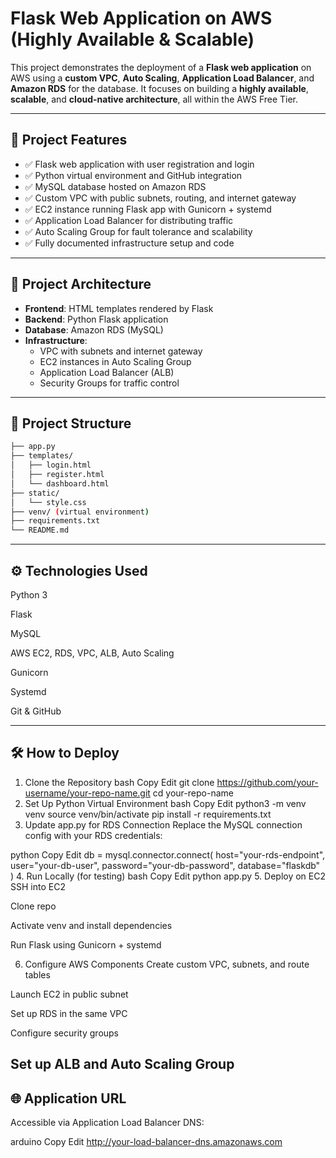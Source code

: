 # Flask Web Application on AWS (Highly Available & Scalable)

This project demonstrates the deployment of a **Flask web application** on AWS using a **custom VPC**, **Auto Scaling**, **Application Load Balancer**, and **Amazon RDS** for the database. It focuses on building a **highly available**, **scalable**, and **cloud-native architecture**, all within the AWS Free Tier.

---

## 🚀 Project Features

- ✅ Flask web application with user registration and login
- ✅ Python virtual environment and GitHub integration
- ✅ MySQL database hosted on Amazon RDS
- ✅ Custom VPC with public subnets, routing, and internet gateway
- ✅ EC2 instance running Flask app with Gunicorn + systemd
- ✅ Application Load Balancer for distributing traffic
- ✅ Auto Scaling Group for fault tolerance and scalability
- ✅ Fully documented infrastructure setup and code

---

## 🧱 Project Architecture

- **Frontend**: HTML templates rendered by Flask
- **Backend**: Python Flask application
- **Database**: Amazon RDS (MySQL)
- **Infrastructure**:
  - VPC with subnets and internet gateway
  - EC2 instances in Auto Scaling Group
  - Application Load Balancer (ALB)
  - Security Groups for traffic control

---

## 📂 Project Structure

```bash
├── app.py
├── templates/
│   ├── login.html
│   ├── register.html
│   └── dashboard.html
├── static/
│   └── style.css
├── venv/ (virtual environment)
├── requirements.txt
└── README.md
```
---

## ⚙️ Technologies Used
Python 3

Flask

MySQL

AWS EC2, RDS, VPC, ALB, Auto Scaling

Gunicorn

Systemd

Git & GitHub

---
## 🛠️ How to Deploy
1. Clone the Repository
bash
Copy
Edit
git clone https://github.com/your-username/your-repo-name.git
cd your-repo-name
2. Set Up Python Virtual Environment
bash
Copy
Edit
python3 -m venv venv
source venv/bin/activate
pip install -r requirements.txt
3. Update app.py for RDS Connection
Replace the MySQL connection config with your RDS credentials:

python
Copy
Edit
db = mysql.connector.connect(
    host="your-rds-endpoint",
    user="your-db-user",
    password="your-db-password",
    database="flaskdb"
)
4. Run Locally (for testing)
bash
Copy
Edit
python app.py
5. Deploy on EC2
SSH into EC2

Clone repo

Activate venv and install dependencies

Run Flask using Gunicorn + systemd

6. Configure AWS Components
Create custom VPC, subnets, and route tables

Launch EC2 in public subnet

Set up RDS in the same VPC

Configure security groups

Set up ALB and Auto Scaling Group
---

## 🌐 Application URL
Accessible via Application Load Balancer DNS:

arduino
Copy
Edit
http://your-load-balancer-dns.amazonaws.com
